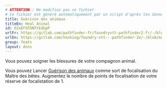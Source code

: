 ```yaml
---
# ATTENTION : Ne modifiez pas ce fichier
# Ce fichier est généré automatiquement par un script d'après les données du module Foundry VTT officiel et de sa traduction
title: Guérison des animaux
titleEn: Heal Animal
id: OJxEF5FONTtEdbpP
urlFr: https://gitlab.com/pathfinder-fr/foundryvtt-pathfinder2-fr/-/blob/master/data/feats/OJxEF5FONTtEdbpP.htm
urlEn: https://gitlab.com/hooking/foundry-vtt---pathfinder-2e/-/blob/master/packs/data/feats.db/heal-animal.json
group: feats
layout: dons
---
```

Vous pouvez soigner les blessures de votre compagnon animal.

Vous pouvez Lancer [Guérison des animaux](../spells/guérison-des-animaux.md) comme sort de focalisation du Maître des bêtes. Augmentez le nombre de points de focalisation de votre réserve de focalistation de 1.


